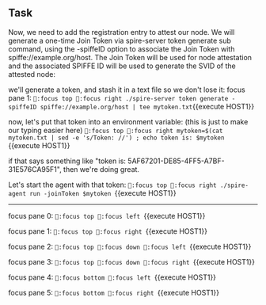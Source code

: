## Task

Now, we need to add the registration entry to attest our node.
We will generate a one-time Join Token via spire-server token generate sub command, using the -spiffeID option to associate the Join Token with spiffe://example.org/host. The Join Token will be used for node attestation and the associated SPIFFE ID will be used to generate the SVID of the attested node:


we'll generate a token, and stash it in a text file so we don't lose it:
focus pane 1:
`:focus top
:focus right
./spire-server token generate -spiffeID spiffe://example.org/host | tee mytoken.txt`{{execute HOST1}}

now, let's put that token into an environment variable: (this is just to make our typing easier here)
`:focus top
:focus right
mytoken=$(cat mytoken.txt | sed -e 's/Token: //') ; echo token is: $mytoken `{{execute HOST1}}

if that says something like "token is: 5AF67201-DE85-4FF5-A7BF-31E576CA95F1", then we're doing great.

Let's start the agent with that token:
`:focus top
:focus right
./spire-agent run -joinToken $mytoken `{{execute HOST1}}


-----


focus pane 0:
`:focus top
:focus left
`{{execute HOST1}}

focus pane 1:
`:focus top
:focus right
`{{execute HOST1}}

focus pane 2:
`:focus top
:focus down
:focus left
`{{execute HOST1}}

focus pane 3:
`:focus top
:focus down
:focus right
`{{execute HOST1}}

focus pane 4:
`:focus bottom
:focus left
`{{execute HOST1}}

focus pane 5:
`:focus bottom
:focus right
`{{execute HOST1}}



